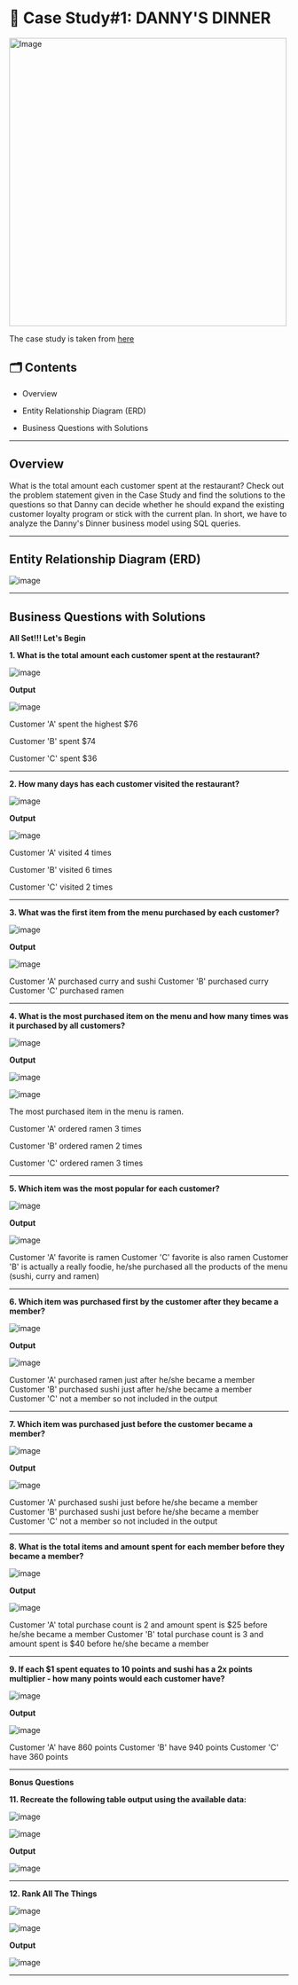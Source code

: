 # 🍣 Case Study#1: DANNY'S DINNER

<img src="https://user-images.githubusercontent.com/81607668/127727503-9d9e7a25-93cb-4f95-8bd0-20b87cb4b459.png" alt="Image" width="500" height="520">

The case study is taken from [here](https://8weeksqlchallenge.com/case-study-1/)

## 🗂️ Contents

- Overview

- Entity Relationship Diagram (ERD)

- Business Questions with Solutions

 ***

## Overview
What is the total amount each customer spent at the restaurant?
Check out the problem statement given in the Case Study and find the solutions to the questions so that Danny can decide whether he should expand the existing customer loyalty program or stick with the current plan. In short, we have to analyze the Danny's Dinner business model using SQL queries.

***

## Entity Relationship Diagram (ERD)

![image](https://github.com/user-attachments/assets/e34b7a9e-4edd-406e-9417-3d71fccc5983)


***

## Business Questions with Solutions

**All Set!!! Let's Begin**

**1. What is the total amount each customer spent at the restaurant?**

![image](https://github.com/user-attachments/assets/7389e461-a3a0-4fd9-9099-08869975563b)

**Output**

![image](https://github.com/user-attachments/assets/a52dba8c-aa54-4ae3-8424-c1f9b2b28ebb)

Customer 'A' spent the highest $76

Customer 'B' spent $74

Customer 'C' spent $36

***

**2. How many days has each customer visited the restaurant?**

![image](https://github.com/user-attachments/assets/9bd8fc0a-ea59-4b7f-b5e8-91e150839408)

**Output**

![image](https://github.com/user-attachments/assets/63608a13-2b46-4519-ba17-01022eccc481)

Customer 'A' visited 4 times

Customer 'B' visited 6 times

Customer 'C' visited 2 times

***

**3. What was the first item from the menu purchased by each customer?**

![image](https://github.com/user-attachments/assets/809f7148-23a1-48ed-a93a-e8376f05a9d6)

**Output**

![image](https://github.com/user-attachments/assets/77d77b35-fbbe-49b1-a41b-6e18d7a6f76c)

Customer 'A' purchased curry and sushi
Customer 'B' purchased curry
Customer 'C' purchased ramen

***

**4. What is the most purchased item on the menu and how many times was it purchased by all customers?**

![image](https://github.com/user-attachments/assets/4c795957-5a00-44d3-93f3-181075b16823)

**Output**

![image](https://github.com/user-attachments/assets/53ac263b-fe0e-473c-bf40-0cc1b15fb552)

![image](https://github.com/user-attachments/assets/dfad058a-39ec-455c-b4d6-3d7a1c8fac31)

The most purchased item in the menu is ramen.

Customer 'A' ordered ramen 3 times

Customer 'B' ordered ramen 2 times

Customer 'C' ordered ramen 3 times

***

**5. Which item was the most popular for each customer?**

![image](https://github.com/user-attachments/assets/703052cf-a1d6-4a0d-889f-507c81abeb1e)

**Output**

![image](https://github.com/user-attachments/assets/50587cc1-17c4-4d70-808c-367ff0cc76a5)

Customer 'A' favorite is ramen
Customer 'C' favorite is also ramen
Customer 'B' is actually a really foodie, he/she purchased all the products of the menu (sushi, curry and ramen)

***

**6. Which item was purchased first by the customer after they became a member?**

![image](https://github.com/user-attachments/assets/5ca79bd6-1c61-4e34-9aab-7f59b4342ee3)

**Output**

![image](https://github.com/user-attachments/assets/9c0ba0d9-7253-4018-b81e-ea8b3326ef88)

Customer 'A' purchased ramen just after he/she became a member
Customer 'B' purchased sushi just after he/she became a member
Customer 'C' not a member so not included in the output

***

**7. Which item was purchased just before the customer became a member?**

![image](https://github.com/user-attachments/assets/b2b668a4-a2ac-4e81-bf16-def7f092b34d)

**Output**

![image](https://github.com/user-attachments/assets/baf02873-63ba-4b84-8b68-c5e4cf19ef2b)

Customer 'A' purchased sushi just before he/she became a member
Customer 'B' purchased sushi just before he/she became a member
Customer 'C' not a member so not included in the output

***

**8. What is the total items and amount spent for each member before they became a member?**

![image](https://github.com/user-attachments/assets/c20dce1f-819f-4aa2-9f01-fc681b42206b)

**Output**

![image](https://github.com/user-attachments/assets/dcf0f9fe-98f4-4cc5-a878-f582cf0d9f43)

Customer 'A' total purchase count is 2 and amount spent is $25 before he/she became a member
Customer 'B' total purchase count is 3 and amount spent is $40 before he/she became a member

***

**9. If each $1 spent equates to 10 points and sushi has a 2x points multiplier - how many points would each customer have?**

![image](https://github.com/user-attachments/assets/4592b3d7-ca75-4979-add1-7c346247049e)

**Output**

![image](https://github.com/user-attachments/assets/42d38ada-e522-4bd2-8304-23afe40ddf60)

Customer 'A' have 860 points
Customer 'B' have 940 points
Customer 'C' have 360 points

***

**Bonus Questions**

**11. Recreate the following table output using the available data:**

![image](https://github.com/user-attachments/assets/a64994e2-7455-4fc1-8034-bb0d1be05a0a)

![image](https://github.com/user-attachments/assets/0921e117-69a1-4b77-b72f-6de8dc36aabe)

**Output**

![image](https://github.com/user-attachments/assets/dec5b152-7f7a-44bf-a364-f32af5aa2c27)

***

**12. Rank All The Things**

![image](https://github.com/user-attachments/assets/d2bc6f10-dc5d-4adb-bb3c-cac8e47956f6)

![image](https://github.com/user-attachments/assets/0911b1ef-77d3-45df-ab25-2f4c7fed4d6a)

**Output**

![image](https://github.com/user-attachments/assets/c28a76fc-09a2-4849-a3b6-343e5ed3a091)

***


